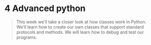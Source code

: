 # 4 Advanced python

> This week we'll take a closer look at how classes work in Python. We'll learn how to create our own classes that support standard protocols and methods. We will learn how to debug and test our programs.
